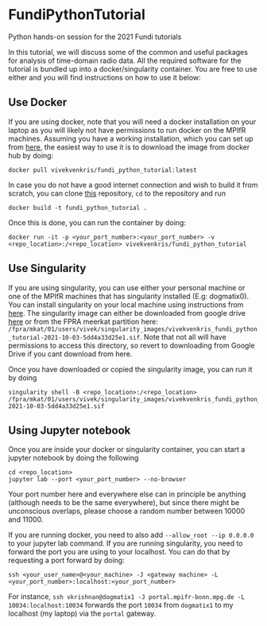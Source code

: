 # FundiPythonTutorial
Python hands-on session for the 2021 Fundi tutorials

In this tutorial, we will discuss some of the common and useful packages for analysis of time-domain radio data. All the required software for the tutorial is bundled up into a docker/singularity container. You are free to use either and you will find instructions on how to use it below:

## Use Docker

If you are using docker, note that you will need a docker installation on your laptop as you will likely not have permissions to run docker on the MPIfR machines. Assuming you have a working installation, which you can set up from [here](https://docs.docker.com/get-docker/), the easiest way to use it is to download the image from docker hub by doing:

```
docker pull vivekvenkris/fundi_python_tutorial:latest
```

In case you do not have a good internet connection and wish to build it from scratch, you can clone [this](https://github.com/vivekvenkris/pulsar_folder) repository, `cd` to the repository  and run

```
docker build -t fundi_python_tutorial .
```

Once this is done, you can run the container by doing:

```
docker run -it -p <your_port_number>:<your_port_number> -v <repo_location>:/<repo_location> vivekvenkris/fundi_python_tutorial
```


## Use Singularity

If you are using singularity, you can use either your personal machine or one of the MPIfR machines that has singularity installed (E.g: dogmatix0). You can install singularity on your local machine using instructions from [here](https://sylabs.io/guides/3.0/user-guide/installation.html). The singularity image can either be downloaded from google drive [here](https://drive.google.com/drive/folders/1ASX0Qhl7V39wlefxK_FGmo7luV648Chc?usp=sharing) or from the FPRA meerkat partition here: `/fpra/mkat/01/users/vivek/singularity_images/vivekvenkris_fundi_python_tutorial-2021-10-03-5dd4a33d25e1.sif`. Note that not all will have permissions to access this directory, so revert to downloading from Google Drive if you cant download from here. 

Once you have downloaded or copied the singularity image, you can run it by doing 
```
singularity shell -B <repo_location>:/<repo_location> /fpra/mkat/01/users/vivek/singularity_images/vivekvenkris_fundi_python_tutorial-2021-10-03-5dd4a33d25e1.sif
```
## Using Jupyter notebook

Once you are inside your docker or singularity container, you can start a jupyter notebook by doing the following

```
cd <repo_location>
jupyter lab --port <your_port_number> --no-browser 
```

Your port number here and everywhere else can in principle be anything (although needs to be the same everywhere), but since there might be unconscious overlaps, please choose a random number between 10000 and 11000.

If you are running docker, you need to also add `--allow_root --ip 0.0.0.0` to your jupyter lab command. 
If you are running singularity, you need to forward the port you are using to your localhost. You can do that by requesting a port forward by doing:
```
ssh <your_user_name>@<your_machine> -J <gateway machine> -L <your_port_number>:localhost:<your_port_number>
```
For instance, `ssh vkrishnan@dogmatix1 -J portal.mpifr-bonn.mpg.de -L 10034:localhost:10034` forwards the port `10034` from `dogmatix1` to my localhost (my laptop) via the `portal` gateway. 
